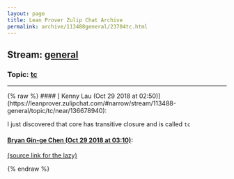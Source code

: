 ```yaml
---
layout: page
title: Lean Prover Zulip Chat Archive 
permalink: archive/113488general/23704tc.html
---
```


## Stream: [general](https://leanprover-community.github.io/archive/113488general/index.html)
### Topic: [tc](https://leanprover-community.github.io/archive/113488general/23704tc.html)

---

<base href="https://leanprover.zulipchat.com">
{% raw %}
#### [ Kenny Lau (Oct 29 2018 at 02:50)](https://leanprover.zulipchat.com/#narrow/stream/113488-general/topic/tc/near/136678940):
<p>I just discovered that core has transitive closure and is called <code>tc</code></p>

#### [ Bryan Gin-ge Chen (Oct 29 2018 at 03:10)](https://leanprover.zulipchat.com/#narrow/stream/113488-general/topic/tc/near/136679564):
<p><a href="https://github.com/leanprover/lean/blob/ceacfa7445953cbc8860ddabc55407430a9ca5c3/library/init/logic.lean#L1067" target="_blank" title="https://github.com/leanprover/lean/blob/ceacfa7445953cbc8860ddabc55407430a9ca5c3/library/init/logic.lean#L1067">(source link for the lazy)</a></p>


{% endraw %}

